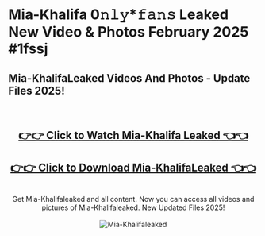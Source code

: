 # Mia-Khalifa 0𝚗𝚕𝚢*𝚏𝚊𝚗𝚜 Leaked New Video & Photos February 2025 #1fssj

<h2>Mia-KhalifaLeaked Videos And Photos - Update Files 2025!</h2>
<br>
<div align="center">
<h2><a href="https://mediaupload.pro?title=Mia-Khalifa&ref=11F" rel="nofollow">👉👉 Click to Watch Mia-Khalifa Leaked 👈👈</a></h2>
<h2><a href="https://mediaupload.pro?title=Mia-Khalifa&ref=11F" rel="nofollow">👉👉 Click to Download Mia-KhalifaLeaked 👈👈</a></h2>
<br>
Get Mia-Khalifaleaked and all content. Now you can access all videos and pictures of Mia-Khalifaleaked. New Updated Files 2025!
<br>
<br>
<a href="https://mediaupload.pro?title=Mia-Khalifa&ref=11F" rel="nofollow" data-target="animated-image.originalLink"><img src="https://i.ibb.co/Gkj2r4b/banner.png" alt="Mia-Khalifaleaked" style="max-width: 100%; display: inline-block;" data-target="animated-image.originalImage"></a>
</div>
<br>

